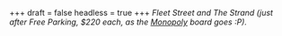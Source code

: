 
+++
draft = false
headless = true
+++
_Fleet Street and The Strand (just after Free Parking, $220 each, as the [Monopoly](http://en.wikipedia.org/wiki/Monopoly_%28game%29) board goes :P)._
